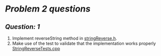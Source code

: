 # *Problem 2 questions*

## *Question: 1*
1. Implement reverseString method in [stringReverse.h](./src/main/stringReverse.h). 
2. Make use of the test to validate that the implementation works properly [StringReverseTests.cpp](./src/test/StringReverseTests.cpp)

	
